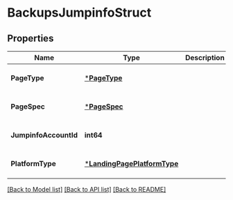 # BackupsJumpinfoStruct

## Properties
Name | Type | Description | Notes
------------ | ------------- | ------------- | -------------
**PageType** | [***PageType**](PageType.md) |  | [optional] [default to null]
**PageSpec** | [***PageSpec**](page_spec.md) |  | [optional] [default to null]
**JumpinfoAccountId** | **int64** |  | [optional] [default to null]
**PlatformType** | [***LandingPagePlatformType**](LandingPagePlatformType.md) |  | [optional] [default to null]

[[Back to Model list]](../README.md#documentation-for-models) [[Back to API list]](../README.md#documentation-for-api-endpoints) [[Back to README]](../README.md)


